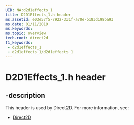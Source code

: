 ```yaml
---
UID: NA:d2d1effects_1
title: D2D1Effects_1.h header
ms.assetid: e03e57f5-7922-331f-a70e-b183d198ba93
ms.date: 01/11/2019
ms.keywords: 
ms.topic: overview
tech.root: direct2d
f1_keywords:
 - d2d1effects_1
 - d2d1effects_1/d2d1effects_1
---
```


# D2D1Effects_1.h header


## -description

This header is used by Direct2D. For more information, see:

- [Direct2D](../_direct2d/index.md)

